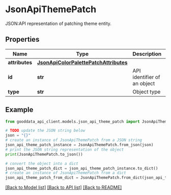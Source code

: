# JsonApiThemePatch

JSON:API representation of patching theme entity.

## Properties

Name | Type | Description | Notes
------------ | ------------- | ------------- | -------------
**attributes** | [**JsonApiColorPalettePatchAttributes**](JsonApiColorPalettePatchAttributes.md) |  | 
**id** | **str** | API identifier of an object | 
**type** | **str** | Object type | 

## Example

```python
from gooddata_api_client.models.json_api_theme_patch import JsonApiThemePatch

# TODO update the JSON string below
json = "{}"
# create an instance of JsonApiThemePatch from a JSON string
json_api_theme_patch_instance = JsonApiThemePatch.from_json(json)
# print the JSON string representation of the object
print(JsonApiThemePatch.to_json())

# convert the object into a dict
json_api_theme_patch_dict = json_api_theme_patch_instance.to_dict()
# create an instance of JsonApiThemePatch from a dict
json_api_theme_patch_from_dict = JsonApiThemePatch.from_dict(json_api_theme_patch_dict)
```
[[Back to Model list]](../README.md#documentation-for-models) [[Back to API list]](../README.md#documentation-for-api-endpoints) [[Back to README]](../README.md)


